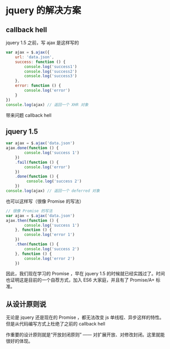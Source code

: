 # jquery 的解决方案

## callback hell

jquery 1.5 之前，写 ajax 是这样写的

```js
var ajax = $.ajax({
    url: 'data.json',
    success: function () {
        console.log('success1')
        console.log('success2')
        console.log('success3')
    },
    error: function () {
        console.log('error')
    }
})
console.log(ajax) // 返回一个 XHR 对象
```

带来问题 callback hell

##  jquery 1.5

```js
var ajax = $.ajax('data.json')
ajax.done(function () {
        console.log('success 1')
    })
    .fail(function () {
        console.log('error')
    })
    .done(function () {
         console.log('success 2')
    })
console.log(ajax) // 返回一个 deferred 对象
```

也可以这样写（很像 Promise 的写法）

```js
// 很像 Promise 的写法
var ajax = $.ajax('data.json')
ajax.then(function () {
        console.log('success 1')
    }, function () {
        console.log('error 1')
    })
    .then(function () {
        console.log('success 2')
    }, function () {
        console.log('error 2')
    })
```

因此，我们现在学习的 Promise ，早在 jquery 1.5 的时候就已经实践过了。时间也证明这是目前的一个自荐方式，加入 ES6 大家庭，并且有了 Promise/A+ 标准。

## 从设计原则说

无论是 jquery 还是现在的 Promise ，都无法改变 js 单线程、异步这样的特性。但是从代码编写方式上杜绝了之前的 callback hell

作重要的设计原则就是“开放封闭原则” —— 对扩展开放、对修改封闭。这里就能很好的体现。

